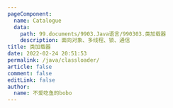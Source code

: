 ```yaml
---
pageComponent: 
  name: Catalogue
  data: 
    path: 99.documents/9903.Java语言/990303.类加载器
    description: 面向对象、多线程、锁、通信
title: 类加载器
date: 2022-02-24 20:51:53
permalink: /java/classloader/
article: false
comment: false
editLink: false
author: 
  name: 不爱吃鱼的bobo
---
```

